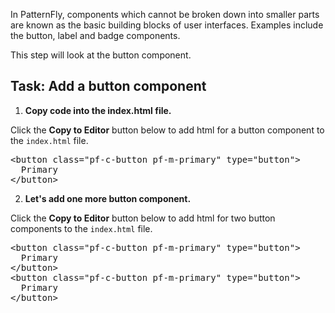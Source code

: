 
In PatternFly, components which cannot be broken down into smaller parts are known as the basic building blocks of user interfaces. Examples include the button, label and badge components.

This step will look at the button component.

## Task: Add a button component

1) <strong>Copy code into the index.html file.</strong>

Click the <strong>Copy to Editor</strong> button below to add html for a button component to the `index.html` file.

<pre class="file" data-filename="index.html" data-target="replace">
&lt;button class=&quot;pf-c-button pf-m-primary&quot; type=&quot;button&quot;&gt;
  Primary
&lt;/button&gt;
</pre>

2) <strong>Let's add one more button component.</strong>

Click the <strong>Copy to Editor</strong> button below to add html for two button components to the `index.html` file.

<pre class="file" data-filename="index.html" data-target="replace">
&lt;button class=&quot;pf-c-button pf-m-primary&quot; type=&quot;button&quot;&gt;
  Primary
&lt;/button&gt;
&lt;button class=&quot;pf-c-button pf-m-primary&quot; type=&quot;button&quot;&gt;
  Primary
&lt;/button&gt;
</pre>

